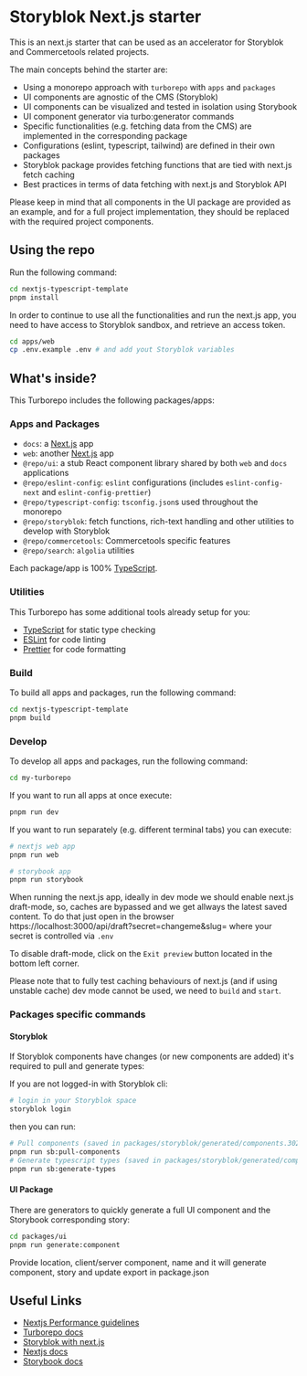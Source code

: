 # Storyblok Next.js starter

This is an next.js starter that can be used as an accelerator for Storyblok and Commercetools related projects.

The main concepts behind the starter are:

- Using a monorepo approach with `turborepo` with `apps` and `packages`
- UI components are agnostic of the CMS (Storyblok)
- UI components can be visualized and tested in isolation using Storybook
- UI component generator via turbo:generator commands
- Specific functionalities (e.g. fetching data from the CMS) are implemented in the corresponding package
- Configurations (eslint, typescript, tailwind) are defined in their own packages
- Storyblok package provides fetching functions that are tied with next.js fetch caching
- Best practices in terms of data fetching with next.js and Storyblok API

Please keep in mind that all components in the UI package are provided as an example, and for a full project implementation,
they should be replaced with the required project components.

## Using the repo

Run the following command:

```sh
cd nextjs-typescript-template
pnpm install
```

In order to continue to use all the functionalities and run the next.js app, you need to have access to Storyblok sandbox,
and retrieve an access token.

```sh
cd apps/web
cp .env.example .env # and add yout Storyblok variables
```

## What's inside?

This Turborepo includes the following packages/apps:

### Apps and Packages

- `docs`: a [Next.js](https://nextjs.org/) app
- `web`: another [Next.js](https://nextjs.org/) app
- `@repo/ui`: a stub React component library shared by both `web` and `docs` applications
- `@repo/eslint-config`: `eslint` configurations (includes `eslint-config-next` and `eslint-config-prettier`)
- `@repo/typescript-config`: `tsconfig.json`s used throughout the monorepo
- `@repo/storyblok`: fetch functions, rich-text handling and other utilities to develop with Storyblok
- `@repo/commercetools`: Commercetools specific features
- `@repo/search`: `algolia` utilities

Each package/app is 100% [TypeScript](https://www.typescriptlang.org/).

### Utilities

This Turborepo has some additional tools already setup for you:

- [TypeScript](https://www.typescriptlang.org/) for static type checking
- [ESLint](https://eslint.org/) for code linting
- [Prettier](https://prettier.io) for code formatting

### Build

To build all apps and packages, run the following command:

```sh
cd nextjs-typescript-template
pnpm build
```

### Develop

To develop all apps and packages, run the following command:

```sh
cd my-turborepo
```

If you want to run all apps at once execute:

```sh
pnpm run dev
```

If you want to run separately (e.g. different terminal tabs) you can execute:

```sh
# nextjs web app
pnpm run web
```

```sh
# storybook app
pnpm run storybook
```

When running the next.js app, ideally in dev mode we should enable next.js draft-mode, so, caches are bypassed
and we get allways the latest saved content. To do that just open in the browser https://localhost:3000/api/draft?secret=changeme&slug= where your secret is controlled via `.env`

To disable draft-mode, click on the `Exit preview` button located in the bottom left corner.

Please note that to fully test caching behaviours of next.js (and if using unstable cache) dev mode cannot be used, we need to `build` and `start`.

### Packages specific commands

#### Storyblok

If Storyblok components have changes (or new components are added) it's required to pull and generate types:

If you are not logged-in with Storyblok cli:

```sh
# login in your Storyblok space
storyblok login
```

then you can run:

```sh
# Pull components (saved in packages/storyblok/generated/components.302698.json)
pnpm run sb:pull-components
# Generate typescript types (saved in packages/storyblok/generated/component-types-sb.d.ts)
pnpm run sb:generate-types
```

#### UI Package

There are generators to quickly generate a full UI component and the Storybook corresponding story:

```sh
cd packages/ui
pnpm run generate:component
```

Provide location, client/server component, name and it will generate component, story and update export in package.json

## Useful Links

- [Nextjs Performance guidelines](https://kb.epam.com/display/RDPE/Next.js+general+guidelines)
- [Turborepo docs](https://turbo.build/repo/docs)
- [Storyblok with next.js](https://www.storyblok.com/tc/nextjs)
- [Nextjs docs](https://nextjs.org/docs)
- [Storybook docs](https://storybook.js.org/docs)
